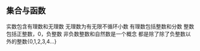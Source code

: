 ## 集合与函数
实数包含有理数和无理数
无理数为有无限不循环小数
有理数包括整数和分数
整数包括正整数，0，负整数
非负数整数和自然数是一个概念 都是除了除了负整数以外的整数{0,1,2,3,4...}

